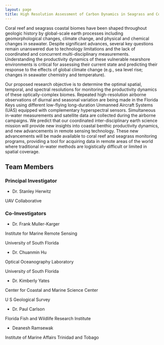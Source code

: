 ```yaml
---
layout: page
title: High Resolution Assessment of Carbon Dynamics in Seagrass and Coral Reef Biomes - IMARS/USF Component
---
```


Coral reef and seagrass coastal biomes have been shaped throughout geologic history by global-scale earth processes including geomorphological changes, climate change, and physical and chemical changes in seawater. Despite significant advances, several key questions remain unanswered due to technology limitations and the lack of coordinated and concurrent multi-disciplinary measurements. Understanding the productivity dynamics of these vulnerable nearshore environments is critical for assessing their current state and predicting their response to the effects of global climate change (e.g., sea level rise; changes in seawater chemistry and temperature).

Our proposed research objective is to determine the optimal spatial, temporal, and spectral resolutions for monitoring the productivity dynamics of these optically-complex biomes. Repeated high-resolution airborne observations of diurnal and seasonal variation are being made in the Florida Keys using different low-flying long-duration Unmanned Aircraft Systems (UAS) equipped with complementary hyperspectral sensors. Simultaneous in-water measurements and satellite data are collected during the airborne campaigns. We predict that our coordinated inter-disciplinary earth science mission will provide new insights into coastal benthic productivity dynamics, and new advancements in remote sensing technology. These new advancements will be made available to coral reef and seagrass monitoring programs, providing a tool for acquiring data in remote areas of the world where traditional in-water methods are logistically difficult or limited in spatial coverage.

## Team Members

### Principal Investigator

- Dr. Stanley Herwitz

UAV Collaborative

### Co-Investigators

- Dr. Frank Muller-Karger

Institute for Marine Remote Sensing

University of South Florida

- Dr. Chuanmin Hu

Optical Oceanography Laboratory

University of South Florida

- Dr. Kimberly Yates

Center for Coastal and Marine Science Center

U S Geological Survey

- Dr. Paul Carlson

Florida Fish and Wildlife Research Institute

- Deanesh Ramsewak

Institute of Marine Affairs Trinidad and Tobago
